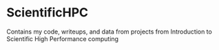 # ScientificHPC
Contains my code, writeups, and data from projects from Introduction to Scientific High Performance computing
